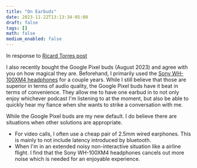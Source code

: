 ```yaml
---
title: "On Earbuds"
date: 2023-11-22T13:13:34-05:00
draft: false
tags: []
math: false
medium_enabled: false
---
```


In response to [Ricard Torres post](https://ricard.blog/other/my-first-noise-cancelling-earbuds/)

I also recently bought the Google Pixel buds (August 2023) and agree with you on how magical they are. Beforehand, I primarily used the [Sony WH-100XM4 headphones](https://www.sony.com/et/electronics/headband-headphones/wh-1000xm4) for a couple years. While I still believe that those are superior in terms of audio quality, the Google Pixel buds have it beat in terms of convenience. They allow me to have one earbud in to not only enjoy whichever podcast I'm listening to at the moment, but also be able to quickly hear my fiance when she wants to strike a conversation with me.

While the Google Pixel buds are my new default. I do believe there are situations when other solutions are appropriate.

- For video calls, I often use a cheap pair of 2.5mm wired earphones. This is mainly to not include latency introduced by bluetooth.
- When I'm in an extended noisy non-interactive situation like a airline flight. I find that the Sony WH-100XM4 headphones cancels out more noise which is needed for an enjoyable experience. 

